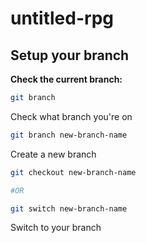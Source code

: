 # untitled-rpg

## Setup your branch

**Check the current branch:**
   ```sh
   git branch
   ```
   Check what branch you're on
   ```sh
   git branch new-branch-name
   ```
   Create a new branch

   ```sh
   git checkout new-branch-name

   #OR

   git switch new-branch-name
   ```
   Switch to your branch

   
